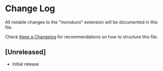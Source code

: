 # Change Log

All notable changes to the "monokuro" extension will be documented in this file.

Check [Keep a Changelog](http://keepachangelog.com/) for recommendations on how to structure this file.

## [Unreleased]

- Initial release
